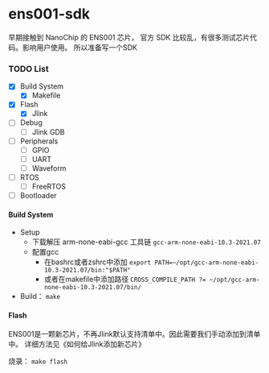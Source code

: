 # ens001-sdk
早期接触到 NanoChip 的 ENS001 芯片， 官方 SDK 比较乱，有很多测试芯片代码。影响用户使用。
所以准备写一个SDK

### TODO List

- [x] Build System
    - [x] Makefile
- [x] Flash
    - [x] Jlink
- [ ] Debug
    - [ ] Jlink GDB
- [ ] Peripherals
    - [ ] GPIO
    - [ ] UART
    - [ ] Waveform
- [ ] RTOS
    - [ ] FreeRTOS
- [ ] Bootloader

#### Build System

- Setup
  - 下载解压 arm-none-eabi-gcc 工具链 `gcc-arm-none-eabi-10.3-2021.07`
  - 配置gcc
    - 在bashrc或者zshrc中添加  `export PATH=~/opt/gcc-arm-none-eabi-10.3-2021.07/bin:"$PATH"`
    - 或者在makefile中添加路径 `CROSS_COMPILE_PATH ?= ~/opt/gcc-arm-none-eabi-10.3-2021.07/bin/`
- Build： `make`

#### Flash
ENS001是一颗新芯片，不再Jlink默认支持清单中。因此需要我们手动添加到清单中。
详细方法见《如何给Jlink添加新芯片》

烧录： `make flash`